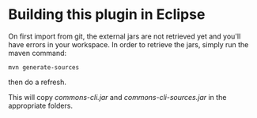 # Building this plugin in Eclipse

On first import from git, the external jars are not retrieved yet and you'll have errors in your workspace.
In order to retrieve the jars, simply run the maven command:
```
mvn generate-sources
```
then do a refresh.

This will copy _commons-cli.jar_ and _commons-cli-sources.jar_ in the appropriate folders.